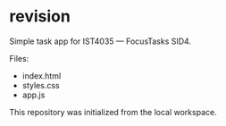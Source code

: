 # revision

Simple task app for IST4035 — FocusTasks SID4.

Files:
- index.html
- styles.css
- app.js

This repository was initialized from the local workspace.
